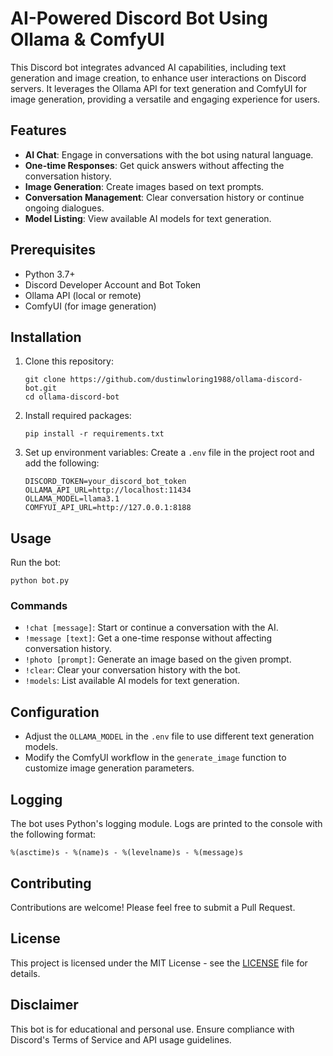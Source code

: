 # AI-Powered Discord Bot Using Ollama & ComfyUI

This Discord bot integrates advanced AI capabilities, including text generation and image creation, to enhance user interactions on Discord servers. It leverages the Ollama API for text generation and ComfyUI for image generation, providing a versatile and engaging experience for users.

## Features

- **AI Chat**: Engage in conversations with the bot using natural language.
- **One-time Responses**: Get quick answers without affecting the conversation history.
- **Image Generation**: Create images based on text prompts.
- **Conversation Management**: Clear conversation history or continue ongoing dialogues.
- **Model Listing**: View available AI models for text generation.

## Prerequisites

- Python 3.7+
- Discord Developer Account and Bot Token
- Ollama API (local or remote)
- ComfyUI (for image generation)

## Installation

1. Clone this repository:
   ```
   git clone https://github.com/dustinwloring1988/ollama-discord-bot.git
   cd ollama-discord-bot
   ```

2. Install required packages:
   ```
   pip install -r requirements.txt
   ```

3. Set up environment variables:
   Create a `.env` file in the project root and add the following:
   ```
   DISCORD_TOKEN=your_discord_bot_token
   OLLAMA_API_URL=http://localhost:11434
   OLLAMA_MODEL=llama3.1
   COMFYUI_API_URL=http://127.0.0.1:8188
   ```

## Usage

Run the bot:
```
python bot.py
```

### Commands

- `!chat [message]`: Start or continue a conversation with the AI.
- `!message [text]`: Get a one-time response without affecting conversation history.
- `!photo [prompt]`: Generate an image based on the given prompt.
- `!clear`: Clear your conversation history with the bot.
- `!models`: List available AI models for text generation.

## Configuration

- Adjust the `OLLAMA_MODEL` in the `.env` file to use different text generation models.
- Modify the ComfyUI workflow in the `generate_image` function to customize image generation parameters.

## Logging

The bot uses Python's logging module. Logs are printed to the console with the following format:
```
%(asctime)s - %(name)s - %(levelname)s - %(message)s
```

## Contributing

Contributions are welcome! Please feel free to submit a Pull Request.

## License

This project is licensed under the MIT License - see the [LICENSE](LICENSE) file for details.

## Disclaimer

This bot is for educational and personal use. Ensure compliance with Discord's Terms of Service and API usage guidelines.
